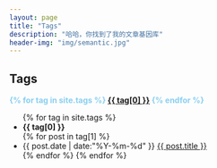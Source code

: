 ```yaml
---
layout: page
title: "Tags"
description: "哈哈，你找到了我的文章基因库"  
header-img: "img/semantic.jpg"  
---
```



## Tags


<div id='tag_cloud' style="font-weight:bold;color:#89cff0;">
{% for tag in site.tags %}
<a href="#{{ tag[0] }}" title="{{ tag[0] }}" rel="{{ tag[1].size }}" >{{ tag[0] }}</a>
{% endfor %}
</div>

<ul class="listing">
{% for tag in site.tags %}
  <li class="listing-seperator" id="{{ tag[0] }}" style="font-weight:bold;">{{ tag[0] }}</li>
{% for post in tag[1] %}
  <li class="listing-item">
  <time datetime="{{ post.date | date:"%Y-%m-%d" }}">{{ post.date | date:"%Y-%m-%d" }}</time>
  <a href="{{ post.url }}" title="{{ post.title }}">{{ post.title }}</a>
  </li>
{% endfor %}
{% endfor %}
</ul>

<script src="/media/js/jquery.tagcloud.js" type="text/javascript" charset="utf-8"></script> 
<script language="javascript">
$.fn.tagcloud.defaults = {
    size: {start: 1, end: 1, unit: 'em'},
      color: {start: '#f8e0e6', end: '#ff3333'}
};

$(function () {
    $('#tag_cloud a').tagcloud();
});
</script>
